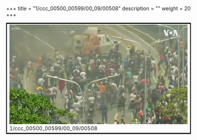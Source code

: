 +++
title = "1/ccc_00500_00599/00_09/00508"
description = ""
weight = 20
+++

<table style="border:2px solid black;max-width:800px;max-height:800px;" 
><tr><td>
<img class="center-fit-jpg"
src="/jpg_/aaa_20190430_NxaOmWaI8sI_00507.jpg">
1/ccc_00500_00599/00_09/00508
</img></td></tr></table>
